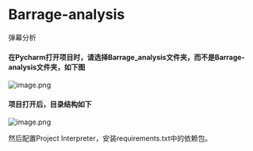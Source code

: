 # Barrage-analysis
弹幕分析
#### 在Pycharm打开项目时，请选择Barrage_analysis文件夹，而不是Barrage-analysis文件夹，如下图
![image.png](https://i.loli.net/2019/10/22/G4ZzJU2of8FkSNn.png)
#### 项目打开后，目录结构如下
![image.png](https://i.loli.net/2019/10/22/9FyEldaYfbn37m1.png)

然后配置Project Interpreter，安装requirements.txt中的依赖包。
